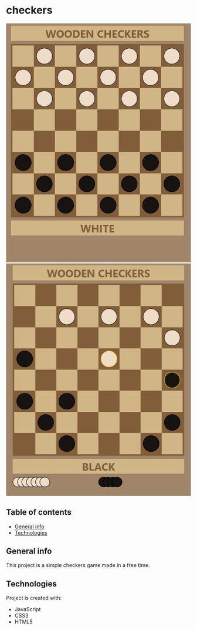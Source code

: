 # checkers

![Game before started](./img/start.png)
![Game while playing](./img/game.png)

## Table of contents
* [General info](#general-info)
* [Technologies](#technologies)

## General info
This project is a simple checkers game made in a free time.
	
## Technologies
Project is created with:
* JavaScript
* CSS3
* HTML5
